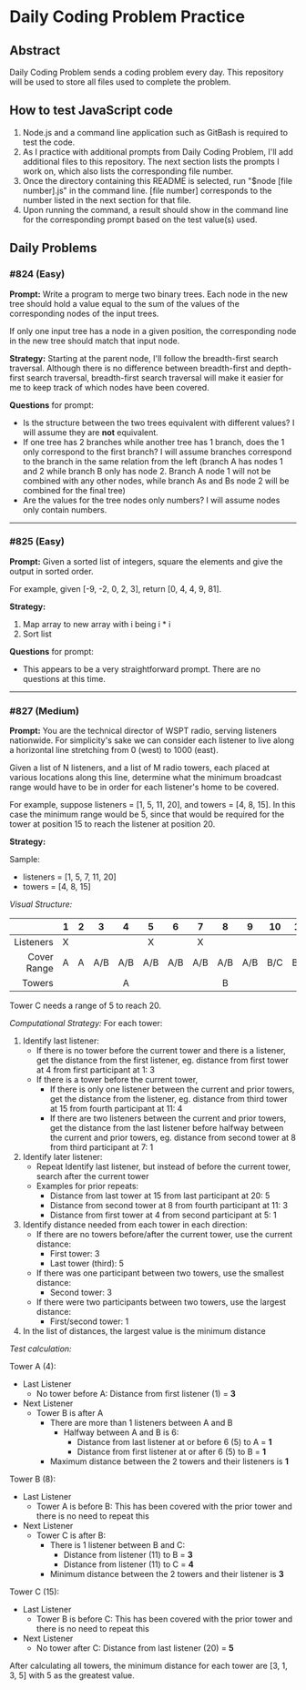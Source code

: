 # Daily Coding Problem Practice

## Abstract
Daily Coding Problem sends a coding problem every day. This repository will be used to store all files used to complete the problem.

## How to test JavaScript code
1. Node.js and a command line application such as GitBash is required to test the code.
2. As I practice with additional prompts from Daily Coding Problem, I'll add additional files to this repository. The next section lists the prompts I work on, which also lists the corresponding file number.
3. Once the directory containing this README is selected, run "$node [file number].js" in the command line. [file number] corresponds to the number listed in the next section for that file.
4. Upon running the command, a result should show in the command line for the corresponding prompt based on the test value(s) used.

## Daily Problems
### #824 (Easy)
**Prompt:** Write a program to merge two binary trees. Each node in the new tree should hold a value equal to the sum of the values of the corresponding nodes of the input trees.

If only one input tree has a node in a given position, the corresponding node in the new tree should match that input node.

**Strategy:** Starting at the parent node, I'll follow the breadth-first search traversal. Although there is no difference between breadth-first and depth-first search traversal, breadth-first search traversal will make it easier for me to keep track of which nodes have been covered.

**Questions** for prompt:
- Is the structure between the two trees equivalent with different values? I will assume they are **not** equivalent.
- If one tree has 2 branches while another tree has 1 branch, does the 1 only correspond to the first branch? I will assume branches correspond to the branch in the same relation from the left (branch A has nodes 1 and 2 while branch B only has node 2. Branch A node 1 will not be combined with any other nodes, while branch As and Bs node 2 will be combined for the final tree)
- Are the values for the tree nodes only numbers? I will assume nodes only contain numbers.

***

### #825 (Easy)
**Prompt:** Given a sorted list of integers, square the elements and give the output in sorted order.

For example, given [-9, -2, 0, 2, 3], return [0, 4, 4, 9, 81].

**Strategy:**
1. Map array to new array with i being i * i
2. Sort list

**Questions** for prompt:
- This appears to be a very straightforward prompt. There are no questions at this time.

***

### #827 (Medium)
**Prompt:** You are the technical director of WSPT radio, serving listeners nationwide. For simplicity's sake we can consider each listener to live along a horizontal line stretching from 0 (west) to 1000 (east).

Given a list of N listeners, and a list of M radio towers, each placed at various locations along this line, determine what the minimum broadcast range would have to be in order for each listener's home to be covered.

For example, suppose listeners = [1, 5, 11, 20], and towers = [4, 8, 15]. In this case the minimum range would be 5, since that would be required for the tower at position 15 to reach the listener at position 20.

**Strategy:**

Sample:
- listeners = [1, 5, 7, 11, 20]
- towers = [4, 8, 15]

*Visual Structure:*

|             | 1 | 2 | 3   | 4   | 5   | 6   | 7   | 8   | 9   | 10   | 11   | 12   | 13   | 14 | 15 | 16 | 17 | 18 | 19 | 20 |
|------------:|:-:|:-:|:---:|:---:|:---:|:---:|:---:|:---:|:---:|:----:|:----:|:----:|:----:|:--:|:--:|:--:|:--:|:--:|:--:|:--:|
| Listeners   | X |   |     |     | X   |     |  X  |     |     |      | X    |      |      |    |    |    |    |    |    | X  |
| Cover Range | A | A | A/B | A/B | A/B | A/B | A/B | A/B | A/B | B/C  | B/C  | B/C  | B/C  | C  | C  | C  | C  | C  | C  | C  |
| Towers      |   |   |     | A   |     |     |     | B   |     |      |      |      |      |    | C  |    |    |    |    |    |

Tower C needs a range of 5 to reach 20.

*Computational Strategy:*
For each tower:
1. Identify last listener:
    - If there is no tower before the current tower and there is a listener, get the distance from the first listener, eg. distance from first tower at 4 from first participant at 1: 3
    - If there is a tower before the current tower,
        - If there is only one listener between the current and prior towers, get the distance from the listener, eg. distance from third tower at 15 from fourth participant at 11: 4
        - If there are two listeners between the current and prior towers, get the distance from the last listener before halfway between the current and prior towers, eg. distance from second tower at 8 from third participant at 7: 1
2. Identify later listener:
    - Repeat Identify last listener, but instead of before the current tower, search after the current tower
    - Examples for prior repeats:
        - Distance from last tower at 15 from last participant at 20: 5
        - Distance from second tower at 8 from fourth participant at 11: 3
        - Distance from first tower at 4 from second participant at 5: 1
3. Identify distance needed from each tower in each direction:
    - If there are no towers before/after the current tower, use the current distance:
        - First tower: 3
        - Last tower (third): 5
    - If there was one participant between two towers, use the smallest distance:
        - Second tower: 3
    - If there were two participants between two towers, use the largest distance:
        - First/second tower: 1
4. In the list of distances, the largest value is the minimum distance

*Test calculation:*

Tower A (4):
- Last Listener
    - No tower before A: Distance from first listener (1) = **3**
- Next Listener
    - Tower B is after A
        - There are more than 1 listeners between A and B
            - Halfway between A and B is 6:
                - Distance from last listener at or before 6 (5) to A = **1**
                - Distance from first listener at or after 6 (5) to B = **1**
        - Maximum distance between the 2 towers and their listeners is **1**

Tower B (8):
- Last Listener
    - Tower A is before B: This has been covered with the prior tower and there is no need to repeat this        
- Next Listener
    - Tower C is after B:
        - There is 1 listener between B and C:
            - Distance from listener (11) to B = **3**
            - Distance from listener (11) to C = **4**
        - Minimum distance between the 2 towers and their listener is **3**

Tower C (15):
- Last Listener
    - Tower B is before C: This has been covered with the prior tower and there is no need to repeat this
- Next Listener
    - No tower after C: Distance from last listener (20) = **5**

After calculating all towers, the minimum distance for each tower are [3, 1, 3, 5] with 5 as the greatest value.